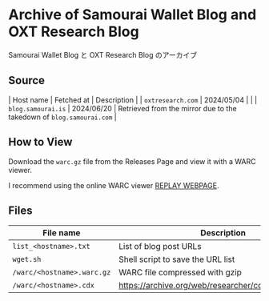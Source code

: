 # Archive of Samourai Wallet Blog and OXT Research Blog

Samourai Wallet Blog と OXT Research Blog のアーカイブ

## Source
| Host name | Fetched at | Description |
| `oxtresearch.com`  | 2024/05/04 |  |
| `blog.samourai.is` | 2024/06/20 | Retrieved from the mirror due to the takedown of `blog.samourai.com` |

## How to View
Download the `warc.gz` file from the Releases Page and view it with a WARC viewer.

I recommend using the online WARC viewer [REPLAY WEBPAGE](https://replayweb.page/).

## Files
| File name | Description |
| --------- | ----------- |
| `list_<hostname>.txt` | List of blog post URLs |
| `wget.sh` | Shell script to save the URL list |
| `/warc/<hostname>.warc.gz` | WARC file compressed with gzip |
| `/warc/<hostname>.cdx` | https://archive.org/web/researcher/cdx_file_format.php |
